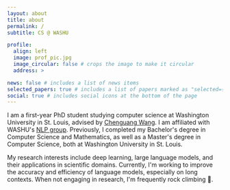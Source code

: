 ```yaml
---
layout: about
title: about
permalink: /
subtitle: CS @ WASHU

profile:
  align: left
  image: prof_pic.jpg
  image_circular: false # crops the image to make it circular
  address: >

news: false # includes a list of news items
selected_papers: true # includes a list of papers marked as "selected={true}"
social: true # includes social icons at the bottom of the page
---
```


I am a first-year PhD student studying computer science at Washington University in St. Louis, advised by [Chenguang Wang](https://cgraywang.github.io/). I am affiliated with WASHU's [NLP group](https://nlp.wustl.edu/). Previously, I completed my Bachelor's degree in Computer Science and Mathematics, as well as a Master's degree in Computer Science, both at Washington University in St. Louis. 

My research interests include deep learning, large language models, and their applications in scientific domains. Currently, I'm working to improve the accuracy and efficiency of language models, especially on long contexts. When not engaging in research, I'm frequently rock climbing 🧗.